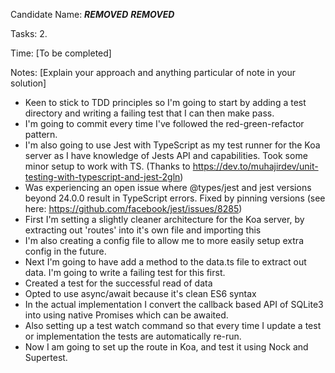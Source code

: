 Candidate Name: ***REMOVED*** ***REMOVED***

Tasks: 2.

Time: [To be completed]

Notes:
[Explain your approach and anything particular of note in your solution]
- Keen to stick to TDD principles so I'm going to start by adding a test directory and writing a failing test that I can then make pass.
- I'm going to commit every time I've followed the red-green-refactor pattern.
- I'm also going to use Jest with TypeScript as my test runner for the Koa server as I have knowledge of Jests API and capabilities. Took some minor setup to work with TS. (Thanks to https://dev.to/muhajirdev/unit-testing-with-typescript-and-jest-2gln)
- Was experiencing an open issue where @types/jest and jest versions beyond 24.0.0 result in TypeScript errors. Fixed by pinning versions (see here: https://github.com/facebook/jest/issues/8285)
- First I'm setting a slightly cleaner architecture for the Koa server, by extracting out 'routes' into it's own file and importing this
- I'm also creating a config file to allow me to more easily setup extra config in the future.
- Next I'm going to have add a method to the data.ts file to extract out data. I'm going to write a failing test for this first.
- Created a test for the successful read of data
- Opted to use async/await because it's clean ES6 syntax
- In the actual implementation I convert the callback based API of SQLite3 into using native Promises which can be awaited.
- Also setting up a test watch command so that every time I update a test or implementation the tests are automatically re-run.
- Now I am going to set up the route in Koa, and test it using Nock and Supertest.
